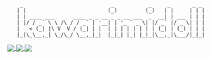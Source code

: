 <!--
**kawarimidoll/kawarimidoll** is a ✨ _special_ ✨ repository because its `README.md` (this file) appears on your GitHub profile.

Here are some ideas to get you started:

- 🔭 I’m currently working on ...
- 🌱 I’m currently learning ...
- 👯 I’m looking to collaborate on ...
- 🤔 I’m looking for help with ...
- 💬 Ask me about ...
- 📫 How to reach me: ...
- 😄 Pronouns: ...
- ⚡ Fun fact: ...
-->

```
    _                            _           _     _       _ _
   | |                          (_)         (_)   | |     | | |
   | | ____ ___      ____ _ _ __ _ _ __ ___  _  __| | ___ | | |
   | |/ / _` \ \ /\ / / _` | '__| | '_ ` _ \| |/ _` |/ _ \| | |
   |   < (_| |\ V  V / (_| | |  | | | | | | | | (_| | (_) | | |
   |_|\_\__,_| \_/\_/ \__,_|_|  |_|_| |_| |_|_|\__,_|\___/|_|_|

```
<!-- http://www.patorjk.com/software/taag/#p=display&f=Big&t=kawarimidoll -->

<a href="https://github.com/ryo-ma/github-profile-trophy">
  <img align="center" src="https://github-profile-trophy.vercel.app/?username=kawarimidoll&margin-w=5&no-frame=true" />
</a>
<a href="https://github.com/anuraghazra/github-readme-stats">
  <img align="center" src="https://github-readme-stats.vercel.app/api?username=kawarimidoll&count_private=true&show_icons=true" />
</a>
<a href="https://github.com/anuraghazra/github-readme-stats">
  <img align="center" src="https://github-readme-stats.vercel.app/api/top-langs/?username=kawarimidoll&layout=compact" />
</a>
